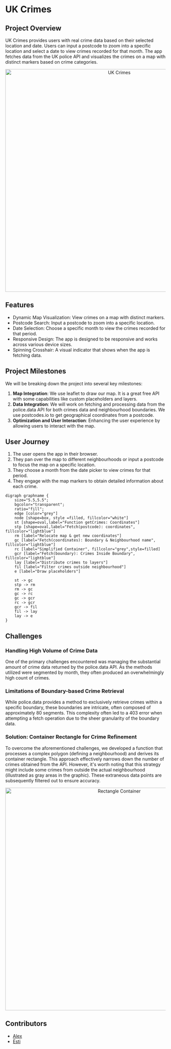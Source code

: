 # UK Crimes

## Project Overview

UK Crimes provides users with real crime data based on their selected location and date. Users can input a postcode to zoom into a specific location and select a date to view crimes recorded for that month. The app fetches data from the UK police API and visualizes the crimes on a map with distinct markers based on crime categories.

<div align="center">
<img width="700" alt="UK Crimes" src="https://github.com/FAC29A/Alex-Esti-Project/assets/94972293/6608c9b2-b12f-49bf-9329-f74294aa233f">
</div>

## Features

* Dynamic Map Visualization: View crimes on a map with distinct markers.
* Postcode Search: Input a postcode to zoom into a specific location.
* Date Selection: Choose a specific month to view the crimes recorded for that period.
* Responsive Design: The app is designed to be responsive and works across various device sizes.
* Spinning Crosshair: A visual indicator that shows when the app is fetching data.

## Project Milestones

We will be breaking down the project into several key milestones:

1. **Map Integration**: We use leaflet to draw our map. It is a great free API with some capabilities like custom placeholders and layers.
2. **Data Integration**: We will work on fetching and processing data from the police.data API for both crimes data and neighbourhood boundaries. We use postcodes.io to get geographical coordinates from a postcode.
3. **Optimization and User Interaction**: Enhancing the user experience by allowing users to interact with the map.

## User Journey
1. The user opens the app in their browser.
2. They pan over the map to different neighbourhoods or input a postcode to focus the map on a specific location.
3. They choose a month from the date picker to view crimes for that period.
4. They engage with the map markers to obtain detailed information about each crime.

```graphviz
digraph graphname {
    size="5.5,5.5";
    bgcolor="transparent";
    ratio="fill";
    edge [color="grey"]
    node [shape=box, style =filled, fillcolor="white"]
    st [shape=oval,label="Function getCrimes: Coordinates"]
    stp [shape=oval,label="Fetch(postcode): coordinates", fillcolor="lightblue"]
    rm [label="Relocate map & get new coordinates"]
    gc [label="Fetch(coordinates): Boundary & Neighbourhood name", fillcolor="lightblue"]
    rc [label="Simplified Container", fillcolor="grey",style=filled]
    gcr [label="Fetch(boundary): Crimes Inside Boundary", fillcolor="lightblue"]
    lay [label="Distribute crimes to layers"]
    fil [label="Filter crimes outside neighbourhood"]
    e [label="Draw placeholders"]

    st -> gc
    stp -> rm
    rm -> gc
    gc -> rc
    gc -> gcr
    rc -> gcr
    gcr -> fil
    fil -> lay
    lay -> e
}

```

## Challenges
### Handling High Volume of Crime Data
One of the primary challenges encountered was managing the substantial amount of crime data returned by the police.data API. As the methods utilized were segmented by month, they often produced an overwhelmingly high count of crimes.

### Limitations of Boundary-based Crime Retrieval
While police.data provides a method to exclusively retrieve crimes within a specific boundary, these boundaries are intricate, often composed of approximately 80 segments. This complexity often led to a 403 error when attempting a fetch operation due to the sheer granularity of the boundary data.

### Solution: Container Rectangle for Crime Refinement
To overcome the aforementioned challenges, we developed a function that processes a complex polygon (defining a neighbourhood) and derives its container rectangle. This approach effectively narrows down the number of crimes obtained from the API. However, it's worth noting that this strategy might include some crimes from outside the actual neighbourhood (illustrated as gray areas in the graphic). These extraneous data points are subsequently filtered out to ensure accuracy.

<div align="center">
<img width="700" alt="Rectangle Container" src="https://github.com/FAC29A/Alex-Esti-Project/assets/94972293/f5e9ab2b-bf2d-4b4b-8726-b0a8526e516a">
</div>

## Contributors

- [Alex](https://github.com/AlexVOiceover)
- [Esti](https://github.com/Estishi87)
